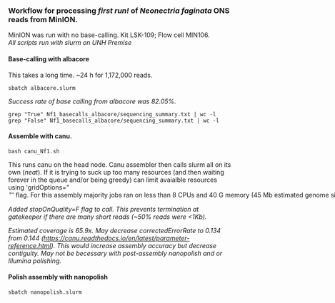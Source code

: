 ### Workflow for processing ***first run!*** of *Neonectria faginata* ONS reads from MinION.

MinION was run with no base-calling. Kit LSK-109; Flow cell MIN106.  
*All scripts run with slurm on UNH Premise*

#### Base-calling with albacore  
This takes a long time. ~24 h for 1,172,000 reads. 

	sbatch albacore.slurm

*Success rate of base calling from albacore was 82.05%.*

	grep "True" Nf1_basecalls_albacore/sequencing_summary.txt | wc -l
	grep "False" Nf1_basecalls_albacore/sequencing_summary.txt | wc -l

#### Assemble with canu.

	bash canu_Nf1.sh

This runs canu on the head node. Canu assembler then calls slurm all on its own (*neat*). If it is trying to suck up too many resources (and then waiting forever in the queue and/or being greedy) can limit avaialble resources using 'gridOptions="<option>"' flag. For this assembly majority jobs ran on less than 8 CPUs and 40 G memory (45 Mb estimated genome size, 2.9 Gb high quality sequences; CPU req's are for single jobs – many multi-job arrays; cormhap required 44 job array; cor req 48 job array; obtovl 19 etc).

*Added stopOnQuality=F flag to call. This prevents termination at gatekeeper if there are many short reads (~50% reads were <1Kb).*

*Estimated coverage is 65.9x. May decrease correctedErrorRate to 0.134 from 0.144 (https://canu.readthedocs.io/en/latest/parameter-reference.html). This would increase assembly accuracy but decrease contiguity. May not be becessary with post-assembly nanopolish and or Illumina polishing.*


#### Polish assembly with nanopolish

	sbatch nanopolish.slurm
